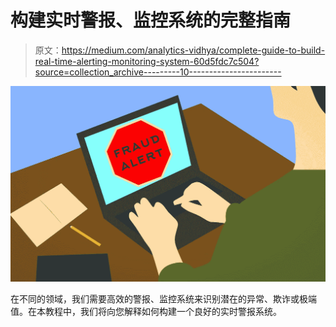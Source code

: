 # 构建实时警报、监控系统的完整指南

> 原文：<https://medium.com/analytics-vidhya/complete-guide-to-build-real-time-alerting-monitoring-system-60d5fdc7c504?source=collection_archive---------10----------------------->

![](img/eaa720adaea4d2cbb35bb0842d2f2f4c.png)

在不同的领域，我们需要高效的警报、监控系统来识别潜在的异常、欺诈或极端值。在本教程中，我们将向您解释如何构建一个良好的实时警报系统。